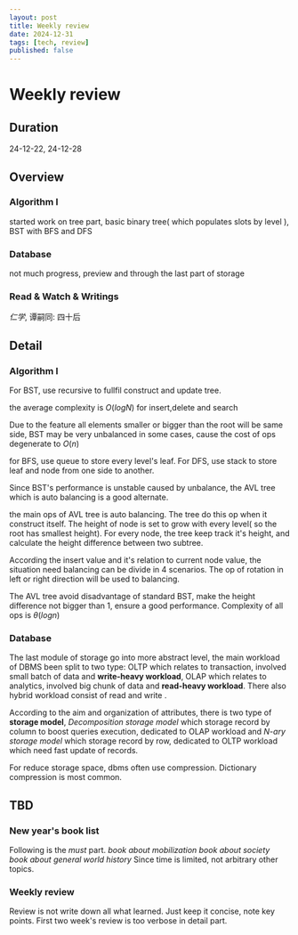 ```yaml
---
layout: post
title: Weekly review
date: 2024-12-31
tags: [tech, review]
published: false
---
```


# Weekly review

## Duration

24-12-22, 24-12-28

## Overview

### Algorithm I

started work on tree part, basic binary tree( which populates slots by level ), BST with BFS and DFS

### Database

not much progress, preview and through the last part of storage

### Read & Watch & Writings

_仁学_, 谭嗣同: 四十后

## Detail

### Algorithm I

For BST, use recursive to fullfil construct and update tree.

the average complexity is $O(logN)$ for insert,delete and search

Due to the feature all elements smaller or bigger than the root will be same side, BST may be very unbalanced in some cases, cause the cost of ops degenerate to $O(n)$

for BFS, use queue to store every level's leaf. For DFS, use stack to store leaf and node from one side to another.

Since BST's performance is unstable caused by unbalance, the AVL tree which is auto balancing is a good alternate.

the main ops of AVL tree is auto balancing. The tree do this op when it construct itself. The height of node is set to grow with every level( so the root has smallest height). For every node, the tree keep track it's height, and calculate the height difference between two subtree.

According the insert value and it's relation to current node value, the situation need balancing can be divide in 4 scenarios. The op of rotation in left or right direction will be used to balancing.

The AVL tree avoid disadvantage of standard BST, make the height difference not bigger than 1, ensure a good performance. Complexity of all ops is $\theta(logn)$

### Database

The last module of storage go into more abstract level, the main workload of DBMS been split to two type: OLTP which relates to transaction, involved small batch of data and **write-heavy workload**, OLAP which relates to analytics, involved big chunk of data and **read-heavy workload**. There also hybrid workload consist of read and write .

According to the aim and organization of attributes, there is two type of **storage model**, _Decomposition storage model_ which storage record by column to boost queries execution, dedicated to OLAP workload and _N-ary storage model_ which storage record by row, dedicated to OLTP workload which need fast update of records.

For reduce storage space, dbms often use compression. Dictionary compression is most common.

## TBD

### New year's book list

Following is the _must_ part.
_book about mobilization_
_book about society_
_book about general world history_
Since time is limited, not arbitrary other topics.

### Weekly review

Review is not write down all what learned. Just keep it concise, note key points. First two week's review is too verbose in detail part.
